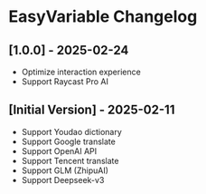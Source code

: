 # EasyVariable Changelog


## [1.0.0] - 2025-02-24
- Optimize interaction experience
- Support Raycast Pro AI

## [Initial Version] - 2025-02-11
- Support Youdao dictionary
- Support Google translate
- Support OpenAI API
- Support Tencent translate
- Support GLM (ZhipuAI)
- Support Deepseek-v3